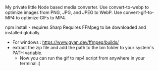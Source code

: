 My private little Node based media converter.
Use convert-to-webp to optimize images from PNG, JPG, and JPEG to WebP.
Use convert-gif-to-MP4 to optimize GIFs to MP4.

npm install - requires Sharp
Requires FFMpeg to be downloaded and installed globally.

- For windows : https://www.gyan.dev/ffmpeg/builds/
- extract the zip file and add the path to the bin folder to your system's PATH variable.
  - Now you can run the gif to mp4 script from anywhere in your terminal :)
